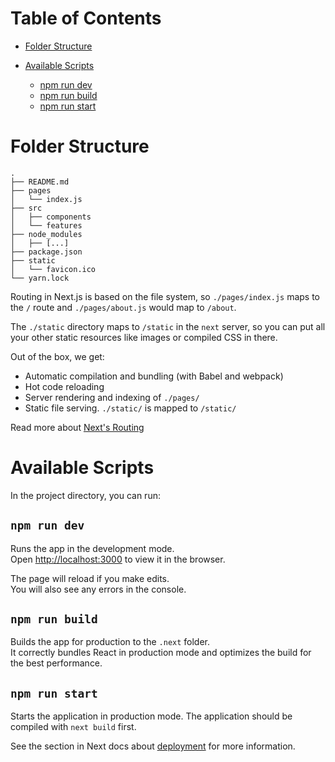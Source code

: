 # Table of Contents

- [Folder Structure](#folder-structure)
- [Available Scripts](#available-scripts)

  - [npm run dev](#npm-run-dev)
  - [npm run build](#npm-run-build)
  - [npm run start](#npm-run-start)

# Folder Structure

```
.
├── README.md
├── pages
│   └── index.js
├── src
│   ├── components
│   └── features
├── node_modules
│   ├── [...]
├── package.json
├── static
│   └── favicon.ico
└── yarn.lock
```

Routing in Next.js is based on the file system, so `./pages/index.js` maps to the `/` route and `./pages/about.js` would map to `/about`.

The `./static` directory maps to `/static` in the `next` server, so you can put all your other static resources like images or compiled CSS in there.

Out of the box, we get:

- Automatic compilation and bundling (with Babel and webpack)
- Hot code reloading
- Server rendering and indexing of `./pages/`
- Static file serving. `./static/` is mapped to `/static/`

Read more about [Next's Routing](https://github.com/zeit/next.js#routing)

# Available Scripts

In the project directory, you can run:

## `npm run dev`

Runs the app in the development mode.<br>
Open <http://localhost:3000> to view it in the browser.

The page will reload if you make edits.<br>
You will also see any errors in the console.

## `npm run build`

Builds the app for production to the `.next` folder.<br>
It correctly bundles React in production mode and optimizes the build for the best performance.

## `npm run start`

Starts the application in production mode. The application should be compiled with `next build` first.

See the section in Next docs about [deployment](https://github.com/zeit/next.js/wiki/Deployment) for more information.
